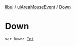 [libui](../index.md) / [uiAreaMouseEvent](index.md) / [Down](./-down.md)

# Down

`var Down: `[`Int`](https://kotlinlang.org/api/latest/jvm/stdlib/kotlin/-int/index.html)